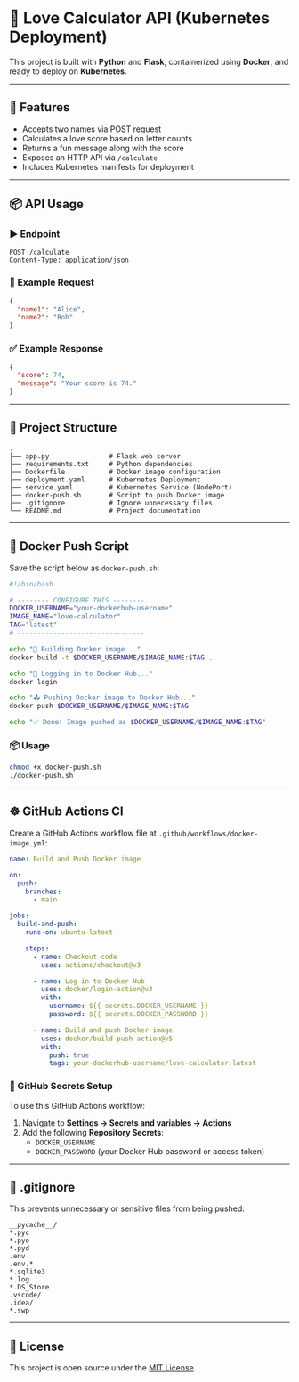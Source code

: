 # 💖 Love Calculator API (Kubernetes Deployment)

This project is built with **Python** and **Flask**, containerized using **Docker**, and ready to deploy on **Kubernetes**.

---

## 🚀 Features

- Accepts two names via POST request
- Calculates a love score based on letter counts
- Returns a fun message along with the score
- Exposes an HTTP API via `/calculate`
- Includes Kubernetes manifests for deployment

---

## 📦 API Usage

### ▶️ Endpoint

```
POST /calculate
Content-Type: application/json
```

### 🧪 Example Request

```json
{
  "name1": "Alice",
  "name2": "Bob"
}
```

### ✅ Example Response

```json
{
  "score": 74,
  "message": "Your score is 74."
}
```

---

## 📁 Project Structure

```
.
├── app.py               # Flask web server
├── requirements.txt     # Python dependencies
├── Dockerfile           # Docker image configuration
├── deployment.yaml      # Kubernetes Deployment
├── service.yaml         # Kubernetes Service (NodePort)
├── docker-push.sh       # Script to push Docker image
├── .gitignore           # Ignore unnecessary files
└── README.md            # Project documentation
```

---

## 🐳 Docker Push Script

Save the script below as `docker-push.sh`:

```bash
#!/bin/bash

# -------- CONFIGURE THIS --------
DOCKER_USERNAME="your-dockerhub-username"
IMAGE_NAME="love-calculator"
TAG="latest"
# --------------------------------

echo "🚀 Building Docker image..."
docker build -t $DOCKER_USERNAME/$IMAGE_NAME:$TAG .

echo "🔐 Logging in to Docker Hub..."
docker login

echo "📤 Pushing Docker image to Docker Hub..."
docker push $DOCKER_USERNAME/$IMAGE_NAME:$TAG

echo "✅ Done! Image pushed as $DOCKER_USERNAME/$IMAGE_NAME:$TAG"
```

### 📦 Usage

```bash
chmod +x docker-push.sh
./docker-push.sh
```

---

## ☸️ GitHub Actions CI

Create a GitHub Actions workflow file at `.github/workflows/docker-image.yml`:

```yaml
name: Build and Push Docker image

on:
  push:
    branches:
      - main

jobs:
  build-and-push:
    runs-on: ubuntu-latest

    steps:
      - name: Checkout code
        uses: actions/checkout@v3

      - name: Log in to Docker Hub
        uses: docker/login-action@v3
        with:
          username: ${{ secrets.DOCKER_USERNAME }}
          password: ${{ secrets.DOCKER_PASSWORD }}

      - name: Build and push Docker image
        uses: docker/build-push-action@v5
        with:
          push: true
          tags: your-dockerhub-username/love-calculator:latest
```

### 🔐 GitHub Secrets Setup

To use this GitHub Actions workflow:

1. Navigate to **Settings → Secrets and variables → Actions**
2. Add the following **Repository Secrets**:
   - `DOCKER_USERNAME`
   - `DOCKER_PASSWORD` (your Docker Hub password or access token)

---

## 📄 .gitignore

This prevents unnecessary or sensitive files from being pushed:

```gitignore
__pycache__/
*.pyc
*.pyo
*.pyd
.env
.env.*
*.sqlite3
*.log
*.DS_Store
.vscode/
.idea/
*.swp
```

---

## 📜 License

This project is open source under the [MIT License](LICENSE).
